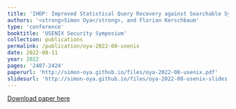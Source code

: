 ```yaml
---
title: 'IHOP: Improved Statistical Query Recovery against Searchable Symmetric Encryption through Quadratic Optimization'
authors: '<strong>Simon Oya</strong>, and Florian Kerschbaum'
type: 'conference'
booktitle: 'USENIX Security Symposium'
collection: publications
permalink: /publication/oya-2022-08-usenix
date: 2022-08-11
year: 2022
pages: '2407-2424'
paperurl: 'http://simon-oya.github.io/files/oya-2022-08-usenix.pdf'
slidesurl: 'http://simon-oya.github.io/files/oya-2022-08-usenix-slides.pdf'
---
```


[Download paper here](http://simon-oya.github.io/files/oya-2022-08-usenix.pdf)

